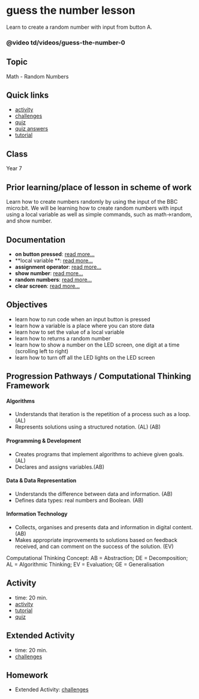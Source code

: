 # guess the number lesson

Learn to create a random number with input from button A.

### @video td/videos/guess-the-number-0

## Topic

Math - Random Numbers

## Quick links

* [activity](/lessons/guess-the-number/activity)
* [challenges](/lessons/guess-the-number/challenges)
* [quiz](/lessons/guess-the-number/quiz)
* [quiz answers](/lessons/guess-the-number/quiz-answers)
* [tutorial](/lessons/guess-the-number/tutorial)

## Class

Year 7

## Prior learning/place of lesson in scheme of work

Learn how to create numbers randomly by using the input of the BBC micro:bit. We will be learning how to create random numbers with input using a local variable as well as simple commands, such as math->random, and show number.

## Documentation

* **on button pressed**: [read more...](/reference/input/on-button-pressed)
* **local variable **: [read more...](/reference/variables/var)
* **assignment operator**: [read more...](/reference/variables/assign)
* **show number**: [read more...](/reference/basic/show-number)
* **random numbers**: [read more...](/js/math)
* **clear screen**: [read more...](/reference/basic/clear-screen)

## Objectives

* learn how to run code when an input button is pressed
* learn how a variable is a place where you can store data
* learn how to set the value of a local variable
* learn how to returns a random number
* learn how to show a number on the LED screen, one digit at a time (scrolling left to right)
* learn how to turn off all the LED lights on the LED screen

## Progression Pathways / Computational Thinking Framework

#### Algorithms

* Understands that iteration is the repetition of a process such as a loop. (AL)
* Represents solutions using a structured notation. (AL) (AB)

#### Programming & Development

* Creates programs that implement algorithms to achieve given goals. (AL)
* Declares and assigns variables.(AB)

#### Data & Data Representation

* Understands the difference between data and information. (AB)
* Defines data types: real numbers and Boolean. (AB)

#### Information Technology

*  Collects, organises and presents data and information in digital content. (AB)
* Makes appropriate improvements to solutions based on feedback received, and can comment on the success of the solution. (EV)

Computational Thinking Concept: AB = Abstraction; DE = Decomposition; AL = Algorithmic Thinking; EV = Evaluation; GE = Generalisation

## Activity

* time: 20 min.
* [activity](/lessons/guess-the-number/activity)
* [tutorial](/lessons/guess-the-number/tutorial)
* [quiz](/lessons/guess-the-number/quiz)

## Extended Activity

* time: 20 min.
* [challenges](/lessons/guess-the-number/challenges)

## Homework

* Extended Activity: [challenges](/lessons/guess-the-number/challenges)

